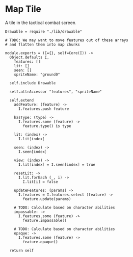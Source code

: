 Map Tile
========

A tile in the tactical combat screen.

    Drawable = require "./lib/drawable"

    # TODO: We may want to move features out of these arrays
    # and flatten them into map chunks

    module.exports = (I={}, self=Core(I)) ->
      Object.defaults I,
        features: []
        lit: []
        seen: []
        spriteName: "ground0"

      self.include Drawable

      self.attrAccessor "features", "spriteName"

      self.extend
        addFeature: (feature) ->
          I.features.push feature

        hasType: (type) ->
          I.features.some (feature) ->
            feature.type() is type

        lit: (index) ->
          I.lit[index]

        seen: (index) ->
          I.seen[index]

        view: (index) ->
          I.lit[index] = I.seen[index] = true

        resetLit: ->
          I.lit.forEach (_, i) ->
            I.lit[i] = false

        updateFeatures: (params) ->
          I.features = I.features.select (feature) ->
            feature.update(params)

        # TODO: Calculate based on character abilities
        impassable: ->
          I.features.some (feature) ->
            feature.impassable()

        # TODO: Calculate based on character abilities
        opaque: ->
          I.features.some (feature) ->
            feature.opaque()

      return self
